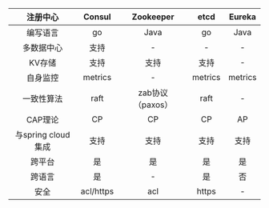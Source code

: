 



|      注册中心      |  Consul   |    Zookeeper     |  etcd   | Eureka  |
| :----------------: | :-------: | :--------------: | :-----: | :-----: |
|      编写语言      |    go     |       Java       |   go    |  Java   |
|     多数据中心     |   支持    |        -         |    -    |    -    |
|       KV存储       |   支持    |       支持       |  支持   |    -    |
|      自身监控      |  metrics  |        -         | metrics | metrics |
|     一致性算法     |   raft    | zab协议（paxos） |  raft   |    -    |
|      CAP理论       |    CP     |        CP        |   CP    |   AP    |
| 与spring cloud集成 |   支持    |       支持       |  支持   |  支持   |
|       跨平台       |    是     |        是        |   是    |   是    |
|       跨语言       |    是     |        -         |   是    |   否    |
|        安全        | acl/https |       acl        |  https  |    -    |